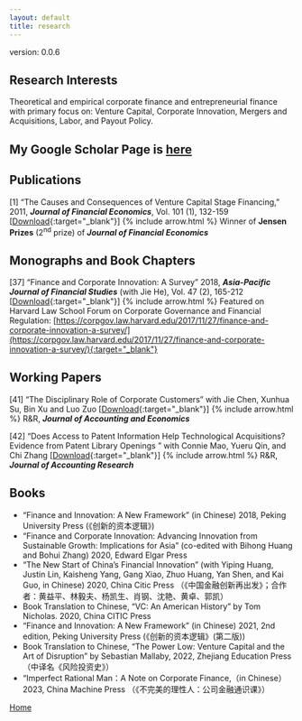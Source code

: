 ```yaml
---
layout: default
title: research
---
```

version: 0.0.6

## Research Interests
Theoretical and empirical corporate finance and entrepreneurial finance with primary focus on: Venture Capital, Corporate Innovation, Mergers and Acquisitions, Labor, and Payout Policy.

## My Google Scholar Page is [here](http://scholar.google.com/citations?user=zcTvdvwAAAAJ&hl=en)

## Publications
[1] “The Causes and Consequences of Venture Capital Stage Financing,” 2011, ***Journal of Financial Economics***, Vol. 101 (1), 132-159 [[Download](http://papers.ssrn.com/sol3/papers.cfm?abstract_id=965803){:target="_blank"}]
{% include arrow.html %} Winner of **Jensen Prizes** (2<sup>nd</sup> prize) of ***Journal of Financial Economics***

## Monographs and Book Chapters
[37] “Finance and Corporate Innovation: A Survey” 2018, ***Asia-Pacific Journal of Financial Studies*** (with Jie He), Vol. 47 (2), 165-212 [[Download](https://papers.ssrn.com/sol3/papers.cfm?abstract_id=3062863){:target="_blank"}]
{% include arrow.html %} Featured on Harvard Law School Forum on Corporate Governance and Financial Regulation: [https://corpgov.law.harvard.edu/2017/11/27/finance-and-corporate-innovation-a-survey/](https://corpgov.law.harvard.edu/2017/11/27/finance-and-corporate-innovation-a-survey/){:target="_blank"}

## Working Papers
[41] “The Disciplinary Role of Corporate Customers” with Jie Chen, Xunhua Su, Bin Xu and Luo Zuo [[Download](http://papers.ssrn.com/sol3/papers.cfm?abstract_id=3995489){:target="_blank"}]
{% include arrow.html %} R&R, ***Journal of Accounting and Economics***

[42]  “Does Access to Patent Information Help Technological Acquisitions? Evidence from Patent Library Openings ” with Connie Mao, Yueru Qin, and Chi Zhang [[Download](http://papers.ssrn.com/sol3/papers.cfm?abstract_id=3995489){:target="_blank"}]
{% include arrow.html %} R&R, ***Journal of Accounting Research***

## Books
- “Finance and Innovation: A New Framework” (in Chinese) 2018, Peking University Press (《创新的资本逻辑》)
- “Finance and Corporate Innovation: Advancing Innovation from Sustainable Growth: Implications for Asia” (co-edited with Bihong Huang and Bohui Zhang) 2020, Edward Elgar Press
- “The New Start of China’s Financial Innovation” (with Yiping Huang, Justin Lin, Kaisheng Yang, Gang Xiao, Zhuo Huang, Yan Shen, and Kai Guo, in Chinese) 2020, China Citic Press （《中国金融创新再出发》；合作者：黄益平、林毅夫、杨凯生、肖钢、沈艳、黄卓、郭凯）
- Book Translation to Chinese, “VC: An American History” by Tom Nicholas. 2020, China CITIC Press
- “Finance and Innovation: A New Framework” (in Chinese) 2021, 2nd edition, Peking University Press (《创新的资本逻辑》(第二版))
- Book Translation to Chinese, “The Power Low: Venture Capital and the Art of Disruption” by Sebastian Mallaby, 2022, Zhejiang Education Press （中译名《风险投资史》）
- “Imperfect Rational Man：A Note on Corporate Finance,（in Chinese）2023, China Machine Press （《不完美的理性人：公司金融通识课》）
  
<a class="myh2" href="{{ site.baseurl }}">Home</a>